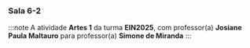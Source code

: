 ### Sala 6-2


:::note
A atividade **Artes 1** da turma **EIN2025**, com professor(a) **Josiane Paula Maltauro** para professor(a) **Simone de Miranda**
:::
        


